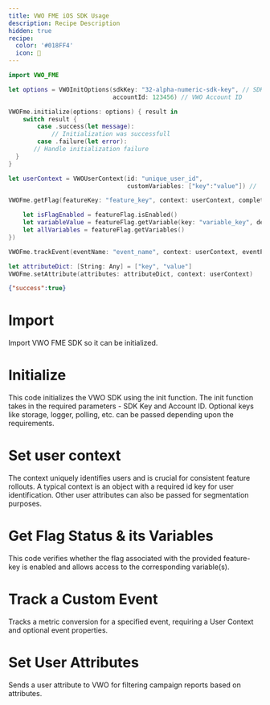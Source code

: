 ```yaml
---
title: VWO FME iOS SDK Usage
description: Recipe Description
hidden: true
recipe:
  color: '#018FF4'
  icon: 🦉
---
```

```swift Swift
import VWO_FME

let options = VWOInitOptions(sdkKey: "32-alpha-numeric-sdk-key", // SDK Key
                             accountId: 123456) // VWO Account ID

VWOFme.initialize(options: options) { result in
	switch result {
		case .success(let message):
			// Initialization was successfull
		case .failure(let error):
       // Handle initialization failure
  }
}

let userContext = VWOUserContext(id: "unique_user_id",
                                 customVariables: ["key":"value"]) //

VWOFme.getFlag(featureKey: "feature_key", context: userContext, completion: { featureFlag in

	let isFlagEnabled = featureFlag.isEnabled()
	let variableValue = featureFlag.getVariable(key: "variable_key", defaultValue: "default_value")
	let allVariables = featureFlag.getVariables()
})

VWOFme.trackEvent(eventName: "event_name", context: userContext, eventProperties: [:])

let attributeDict: [String: Any] = ["key", "value"]
VWOFme.setAttribute(attributes: attributeDict, context: userContext)
```

```json Response Example
{"success":true}
```

# Import

<!-- swift@1 -->

Import VWO FME SDK so it can be initialized.

# Initialize

<!-- swift@3-13 -->

This code initializes the VWO SDK using the init function. The init function takes in the required parameters - SDK Key and Account ID. Optional keys like storage, logger, polling, etc. can be passed depending upon the requirements.

# Set user context

<!-- swift@15-17 -->

The context uniquely identifies users and is crucial for consistent feature rollouts. A typical context is an object with a required id key for user identification. Other user attributes can also be passed for segmentation purposes.

# Get Flag Status & its Variables

<!-- swift@18-23 -->

This code verifies whether the flag associated with the provided feature-key is enabled and allows access to the corresponding variable(s).

# Track a Custom Event

<!-- swift@25 -->

Tracks a metric conversion for a specified event, requiring a User Context and optional event properties.

# Set User Attributes

<!-- swift@27-28 -->

Sends a user attribute to VWO for filtering campaign reports based on attributes.